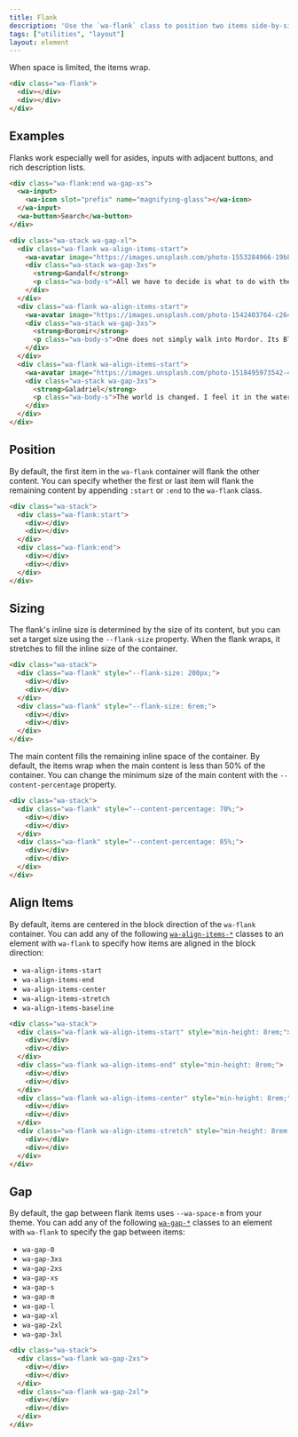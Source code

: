 ```yaml
---
title: Flank
description: 'Use the `wa-flank` class to position two items side-by-side, with one item positioned alongside, or _flanking_, content that stretches to fill the available space.'
tags: ["utilities", "layout"]
layout: element
---
```


<style>
  :is(.wa-flank, .wa-grid, .wa-stack) > [class*='wa-flank']:has(div:empty) {
    border: var(--wa-border-width-s) dashed var(--wa-color-neutral-border-normal);
    border-radius: var(--wa-border-radius-m);
    padding: var(--wa-space-s);
  }

  [class*='wa-flank'] div:empty {
    background-color: var(--wa-color-indigo-60);
    border-radius: var(--wa-border-radius-s);
    min-block-size: 4rem;
    min-inline-size: 4rem;
  }
</style>

When space is limited, the items wrap.

```html {.example}
<div class="wa-flank">
  <div></div>
  <div></div>
</div>
```

## Examples

Flanks work especially well for asides, inputs with adjacent buttons, and rich description lists.

```html {.example}
<div class="wa-flank:end wa-gap-xs">
  <wa-input>
    <wa-icon slot="prefix" name="magnifying-glass"></wa-icon>
  </wa-input>
  <wa-button>Search</wa-button>
</div>
```

```html {.example}
<div class="wa-stack wa-gap-xl">
  <div class="wa-flank wa-align-items-start">
    <wa-avatar image="https://images.unsplash.com/photo-1553284966-19b8815c7817?q=20" label="Gandalf's avatar"></wa-avatar>
    <div class="wa-stack wa-gap-3xs">
      <strong>Gandalf</strong>
      <p class="wa-body-s">All we have to decide is what to do with the time that is given to us. There are other forces at work in this world, Frodo, besides the will of evil.</p>
    </div>
  </div>
  <div class="wa-flank wa-align-items-start">
    <wa-avatar image="https://images.unsplash.com/photo-1542403764-c26462c4697e?q=20" label="Boromir's avatar"></wa-avatar>
    <div class="wa-stack wa-gap-3xs">
      <strong>Boromir</strong>
      <p class="wa-body-s">One does not simply walk into Mordor. Its Black Gates are guarded by more than just Orcs. There is evil there that does not sleep, and the Great Eye is ever watchful.</p>
    </div>
  </div>
  <div class="wa-flank wa-align-items-start">
    <wa-avatar image="https://images.unsplash.com/photo-1518495973542-4542c06a5843?q=20" label="Galadriel's avatar"></wa-avatar>
    <div class="wa-stack wa-gap-3xs">
      <strong>Galadriel</strong>
      <p class="wa-body-s">The world is changed. I feel it in the water. I feel it in the earth. I smell it in the air. Much that once was is lost, for none now live who remember it.</p>
    </div>
  </div>
</div>
```

## Position

By default, the first item in the `wa-flank` container will flank the other content. You can specify whether the first or last item will flank the remaining content by appending `:start` or `:end` to the `wa-flank` class.

```html {.example}
<div class="wa-stack">
  <div class="wa-flank:start">
    <div></div>
    <div></div>
  </div>
  <div class="wa-flank:end">
    <div></div>
    <div></div>
  </div>
</div>
```

## Sizing

The flank's inline size is determined by the size of its content, but you can set a target size using the `--flank-size` property. When the flank wraps, it stretches to fill the inline size of the container.

```html {.example}
<div class="wa-stack">
  <div class="wa-flank" style="--flank-size: 200px;">
    <div></div>
    <div></div>
  </div>
  <div class="wa-flank" style="--flank-size: 6rem;">
    <div></div>
    <div></div>
  </div>
</div>
```

The main content fills the remaining inline space of the container. By default, the items wrap when the main content is less than 50% of the container. You can change the minimum size of the main content with the `--content-percentage` property.

```html {.example}
<div class="wa-stack">
  <div class="wa-flank" style="--content-percentage: 70%;">
    <div></div>
    <div></div>
  </div>
  <div class="wa-flank" style="--content-percentage: 85%;">
    <div></div>
    <div></div>
  </div>
</div>
```

## Align Items

By default, items are centered in the block direction of the `wa-flank` container. You can add any of the following [`wa-align-items-*`](/docs/style-utilities/align-items) classes to an element with `wa-flank` to specify how items are aligned in the block direction:
- `wa-align-items-start`
- `wa-align-items-end`
- `wa-align-items-center`
- `wa-align-items-stretch`
- `wa-align-items-baseline`

```html {.example}
<div class="wa-stack">
  <div class="wa-flank wa-align-items-start" style="min-height: 8rem;">
    <div></div>
    <div></div>
  </div>
  <div class="wa-flank wa-align-items-end" style="min-height: 8rem;">
    <div></div>
    <div></div>
  </div>
  <div class="wa-flank wa-align-items-center" style="min-height: 8rem;">
    <div></div>
    <div></div>
  </div>
  <div class="wa-flank wa-align-items-stretch" style="min-height: 8rem;">
    <div></div>
    <div></div>
  </div>
</div>
```

## Gap

By default, the gap between flank items uses `--wa-space-m` from your theme. You can add any of the following [`wa-gap-*`](/docs/style-utilities/gap) classes to an element with `wa-flank` to specify the gap between items:
- `wa-gap-0`
- `wa-gap-3xs`
- `wa-gap-2xs`
- `wa-gap-xs`
- `wa-gap-s`
- `wa-gap-m`
- `wa-gap-l`
- `wa-gap-xl`
- `wa-gap-2xl`
- `wa-gap-3xl`

```html {.example}
<div class="wa-stack">
  <div class="wa-flank wa-gap-2xs">
    <div></div>
    <div></div>
  </div>
  <div class="wa-flank wa-gap-2xl">
    <div></div>
    <div></div>
  </div>
</div>
```

